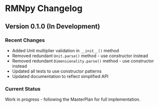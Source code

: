 # RMNpy Changelog

## Version 0.1.0 (In Development)

### Recent Changes

- Added Unit multiplier validation in `__init__()` method
- Removed redundant `Unit.parse()` method - use constructor instead
- Removed redundant `Dimensionality.parse()` method - use constructor instead
- Updated all tests to use constructor patterns
- Updated documentation to reflect simplified API

### Current Status

Work in progress - following the MasterPlan for full implementation.
